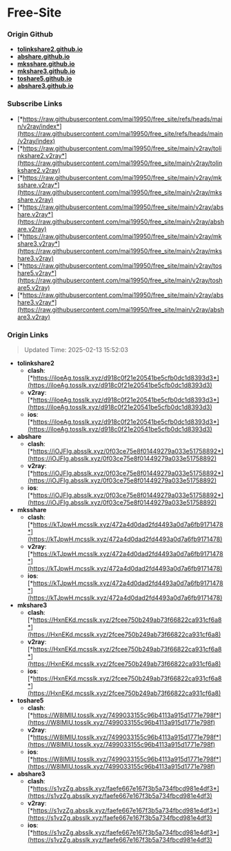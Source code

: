 # Free-Site

### Origin Github

- [**tolinkshare2.github.io**](https://github.com/tolinkshare2/tolinkshare2.github.io)
- [**abshare.github.io**](https://github.com/abshare/abshare.github.io)
- [**mksshare.github.io**](https://github.com/mksshare/mksshare.github.io)
- [**mkshare3.github.io**](https://github.com/mkshare3/mkshare3.github.io)
- [**toshare5.github.io**](https://github.com/toshare5/toshare5.github.io)
- [**abshare3.github.io**](https://github.com/abshare3/abshare3.github.io)

### Subscribe Links

- [*https://raw.githubusercontent.com/mai19950/free_site/refs/heads/main/v2ray/index*](https://raw.githubusercontent.com/mai19950/free_site/refs/heads/main/v2ray/index)
- [*https://raw.githubusercontent.com/mai19950/free_site/main/v2ray/tolinkshare2.v2ray*](https://raw.githubusercontent.com/mai19950/free_site/main/v2ray/tolinkshare2.v2ray)
- [*https://raw.githubusercontent.com/mai19950/free_site/main/v2ray/mksshare.v2ray*](https://raw.githubusercontent.com/mai19950/free_site/main/v2ray/mksshare.v2ray)
- [*https://raw.githubusercontent.com/mai19950/free_site/main/v2ray/abshare.v2ray*](https://raw.githubusercontent.com/mai19950/free_site/main/v2ray/abshare.v2ray)
- [*https://raw.githubusercontent.com/mai19950/free_site/main/v2ray/mkshare3.v2ray*](https://raw.githubusercontent.com/mai19950/free_site/main/v2ray/mkshare3.v2ray)
- [*https://raw.githubusercontent.com/mai19950/free_site/main/v2ray/toshare5.v2ray*](https://raw.githubusercontent.com/mai19950/free_site/main/v2ray/toshare5.v2ray)
- [*https://raw.githubusercontent.com/mai19950/free_site/main/v2ray/abshare3.v2ray*](https://raw.githubusercontent.com/mai19950/free_site/main/v2ray/abshare3.v2ray)

### Origin Links

> Updated Time: 2025-02-13 15:52:03

- **tolinkshare2**
  - **clash**: [*https://iloeAg.tosslk.xyz/d918c0f21e20541be5cfb0dc1d8393d3*](https://iloeAg.tosslk.xyz/d918c0f21e20541be5cfb0dc1d8393d3)
  - **v2ray**: [*https://iloeAg.tosslk.xyz/d918c0f21e20541be5cfb0dc1d8393d3*](https://iloeAg.tosslk.xyz/d918c0f21e20541be5cfb0dc1d8393d3)
  - **ios**: [*https://iloeAg.tosslk.xyz/d918c0f21e20541be5cfb0dc1d8393d3*](https://iloeAg.tosslk.xyz/d918c0f21e20541be5cfb0dc1d8393d3)
- **abshare**
  - **clash**: [*https://iOJFIg.absslk.xyz/0f03ce75e8f01449279a033e51758892*](https://iOJFIg.absslk.xyz/0f03ce75e8f01449279a033e51758892)
  - **v2ray**: [*https://iOJFIg.absslk.xyz/0f03ce75e8f01449279a033e51758892*](https://iOJFIg.absslk.xyz/0f03ce75e8f01449279a033e51758892)
  - **ios**: [*https://iOJFIg.absslk.xyz/0f03ce75e8f01449279a033e51758892*](https://iOJFIg.absslk.xyz/0f03ce75e8f01449279a033e51758892)
- **mksshare**
  - **clash**: [*https://kTJpwH.mcsslk.xyz/472a4d0dad2fd4493a0d7a6fb9171478*](https://kTJpwH.mcsslk.xyz/472a4d0dad2fd4493a0d7a6fb9171478)
  - **v2ray**: [*https://kTJpwH.mcsslk.xyz/472a4d0dad2fd4493a0d7a6fb9171478*](https://kTJpwH.mcsslk.xyz/472a4d0dad2fd4493a0d7a6fb9171478)
  - **ios**: [*https://kTJpwH.mcsslk.xyz/472a4d0dad2fd4493a0d7a6fb9171478*](https://kTJpwH.mcsslk.xyz/472a4d0dad2fd4493a0d7a6fb9171478)
- **mkshare3**
  - **clash**: [*https://HxnEKd.mcsslk.xyz/2fcee750b249ab73f66822ca931cf6a8*](https://HxnEKd.mcsslk.xyz/2fcee750b249ab73f66822ca931cf6a8)
  - **v2ray**: [*https://HxnEKd.mcsslk.xyz/2fcee750b249ab73f66822ca931cf6a8*](https://HxnEKd.mcsslk.xyz/2fcee750b249ab73f66822ca931cf6a8)
  - **ios**: [*https://HxnEKd.mcsslk.xyz/2fcee750b249ab73f66822ca931cf6a8*](https://HxnEKd.mcsslk.xyz/2fcee750b249ab73f66822ca931cf6a8)
- **toshare5**
  - **clash**: [*https://W8lMIU.tosslk.xyz/7499033155c96b4113a915d1771e798f*](https://W8lMIU.tosslk.xyz/7499033155c96b4113a915d1771e798f)
  - **v2ray**: [*https://W8lMIU.tosslk.xyz/7499033155c96b4113a915d1771e798f*](https://W8lMIU.tosslk.xyz/7499033155c96b4113a915d1771e798f)
  - **ios**: [*https://W8lMIU.tosslk.xyz/7499033155c96b4113a915d1771e798f*](https://W8lMIU.tosslk.xyz/7499033155c96b4113a915d1771e798f)
- **abshare3**
  - **clash**: [*https://s1vzZg.absslk.xyz/faefe667e167f3b5a734fbcd981e4df3*](https://s1vzZg.absslk.xyz/faefe667e167f3b5a734fbcd981e4df3)
  - **v2ray**: [*https://s1vzZg.absslk.xyz/faefe667e167f3b5a734fbcd981e4df3*](https://s1vzZg.absslk.xyz/faefe667e167f3b5a734fbcd981e4df3)
  - **ios**: [*https://s1vzZg.absslk.xyz/faefe667e167f3b5a734fbcd981e4df3*](https://s1vzZg.absslk.xyz/faefe667e167f3b5a734fbcd981e4df3)
